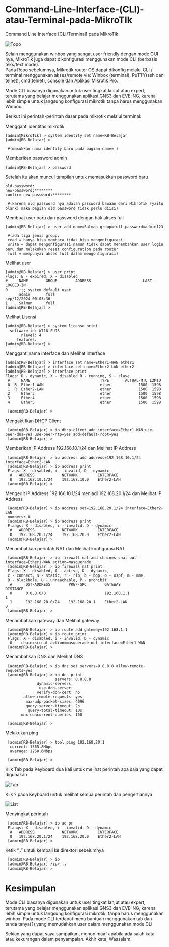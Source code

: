 # Command-Line-Interface-(CLI)-atau-Terminal-pada-MikroTIk

Command Line Interface [CLI/Terminal] pada MikroTik

![Topo](Topo.png) 

Selain menggunakan winbox yang sangat user friendly dengan mode GUI nya, MikroTik juga dapat dikonfigurasi menggunakan mode CLI (berbasis teks/text mode).\
Pada Repo sebelumnya, Mikrotik router OS dapat dikonfig melalui CLI / terminal menggunakan akses/remote via: Winbox (terminal), PuTTY(ssh dan telnet), cmd(telnet), console dan Aplikasi Mikrotik Pro.  

Mode CLI biasanya digunakan untuk user tingkat lanjut atau expert, terutama yang belajar menggunakan aplikasi GNS3 dan EVE-NG, karena lebih simple untuk langsung konfigurasi mikrotik tanpa harus menggunakan Winbox.

Berikut ini perintah-perintah dasar pada mikrotik melalui terminal:

Mengganti identitas mikrotik

    [admin@MikroTik] > system identity set name=RB-Belajar
    [admin@RB-Belajar] > 
    
     #(masukkan nama identity baru pada bagian name= )
Memberikan password admin

    [admin@RB-Belajar] > password
Setelah itu akan muncul tampilan untuk memasukkan password baru

    old-password:
    new-password:********
    confirm-new-password:********
    
     #(karena old password nya adalah password bawaan dari MikroTik (yaitu blank) maka bagian old password tidak perlu diisi) 
Membuat user baru dan password dengan hak akses full

    [admin@RB-Belajar] > user add name=Salman group=full password=admin123
    
     #(ada tiga jenis group:
     read = hanya bisa membaca tidak bisa mengonfigurasi
     write = dapat mengonfigurasi namun tidak dapat menambahkan user login baru dan melakukan reset configuration pada router
     full = mempunyai akses full dalam mengonfigurasi) 
Melihat user

    [admin@RB-Belajar] > user print
    Flags: E - expired, X - disabled
    #     NAME        GROUP        ADDRESS                       LAST-LOGGED-IN
    0     ;;; system default user
          admin       full                                       sep/12/2024 00:03:36
    1     Salman      full
    [admin@RB-Belajar] > 
Melihat Lisensi

    [admin@RB-Belajar] > system license print
      software-id: W716-FUJ3
           nlevel: 4
         features:
    [admin@RB-Belajar] > 
Mengganti nama interface dan Melihat interface

    [admin@RB-Belajar] > interface set name=Ether1-WAN ether1
    [admin@RB-Belajar] > interface set name=Ether2-LAN ether2
    [admin@RB-Belajar] > interface print
    Flags: D - dynamic, X - disabled R - running, S - slave
     #     NAME                               TYPE       ACTUAL-MTU L2MTU
     0  R  Ether1-WAN                         ether            1500  1598
     1  R  Ether2-LAN                         ether            1500  1598
     2     Ether3                             ether            1500  1598
     3     Ether4                             ether            1500  1598
     4     Ether5                             ether            1500  1598

     [admin@RB-Belajar] > 
Mengaktifkan DHCP Client

     [admin@RB-Belajar] > ip dhcp-client add interface=Ether1-WAN use-peer-dns=yes use-peer-ntp=yes add-default-root=yes
     [admin@RB-Belajar] > 
Memberikan IP Address 192.168.10.1/24 dan Melihat IP Address

     [admin@RB-Belajar] > ip address add address=192.168.10.1/24 interface=Ether2-LAN
     [admin@RB-Belajar] > ip address print
     Flags: X - disabled, i - invalid, D - dynamic
      #   ADDRESS            NETWORK         INTERFACE
      0   192.168.10.1/24    192.168.10.0    Ether2-LAN
     [admin@RB-Belajar] > 
Mengedit IP Address 192.166.10.1/24 menjadi 192.168.20.1/24 dan Melihat IP Address

     [admin@RB-Belajar] > ip address set=192.168.20.1/24 interface=Ether2-LAN
     numbers: 0
     [admin@RB-Belajar] > ip address print
     Flaags: X - disabled, i - invalid, D - dynamic
      #   ADDRESS            NETWORK         INTERFACE
      0   192.168.20.1/24    192.168.20.0    Ether2-LAN
     [admin@RB-Belajar] > 
Menambahkan perintah NAT dan Melihat konfigurasi NAT

     [admin@RB-Belajar] > ip firewall nat add chain=srcnat out-interface=Ether1-WAN action=masquerade
     [admin@RB-Belajar] > ip firewall nat print
     Flags: X - disabled, A - active, D - dynamic, 
     c - connect, s - static, r - rip, b - bgp, o - ospf, m - mme, 
     B - blackhole, U - unreachable, P - prohibit
      #      DST-ADDRESS        PREF-SRC        GATEWAY            DISTANCE
      0      0.0.0.0/0                          192.168.1.1               1
      1      192.168.20.0/24    192.168.20.1    Ether2-LAN                0
     [admin@RB-Belajar] > 
Menambahkan gateway dan Melihat gateway

     [admin@RB-Belajar] > ip route add gateway=192.168.1.1
     [admin@RB-Belajar] > ip route print
     Flags: X - disabled, i - invalid, D - dynamic
      0    chain=srcnat action=masquerade out-interface=Ether1-WAN
     [admin@RB-Belajar] > 
Menambahkan DNS dan Melihat DNS 

     [admin@RB-Belajar] > ip dns set servers=8.8.8.8 allow-remote-requests=yes
     [admin@RB-Belajar] > ip dns print
                          servers: 8.8.8.8
                  dynamic-servers:
                   use-doh-server:
                  verify-doh-cert: no
            allow-remote-requests: yes
             max-udp-packet-sizes: 4096
             query-server-timeout: 2s
              query-total-timeout: 10s
           max-concurrent-queries: 100
           
     [admin@RB-Belajar] > 
Melakukan ping

     [admin@RB-Belajar] > tool ping 192.168.20.1
      current: 1565.8Mbps
      average: 1268.6Mbps
      
     [admin@RB-Belajar] > 
Klik Tab pada Keyboard dua kali untuk melihat perintah apa saja yang dapat digunakan

![Tab](Tab.png)

Klik ? pada Keyboard untuk melihat semua perintah dan pengertiannya

![List](List.png)

Menyingkat perintah

     [admin@RB-Belajar] > ip ad pr
     Flaags: X - disabled, i - invalid, D - dynamic
      #   ADDRESS            NETWORK         INTERFACE
      0   192.168.20.1/24    192.168.20.0    Ether2-LAN
     [admin@RB-Belajar] > 
Ketik “..” untuk kembali ke direktori sebelumnya

     [admin@RB-Belajar] > ip
     [admin@RB-Belajar] /ip> .. 
     [admin@RB-Belajar] > 
# Kesimpulan
Mode CLI biasanya digunakan untuk user tingkat lanjut atau expert, terutama yang belajar menggunakan aplikasi GNS3 dan EVE-NG, karena lebih simple untuk langsung konfigurasi mikrotik, tanpa harus menggunakan winbox.
Pada mode CLI terdapat menu bantuan menggunakan tab dan tanda tanya(?) yang memudahkan user dalam menggunakan mode CLI.

Sekian yang dapat saya sampaikan, mohon maaf apabila ada salah kata atau kekurangan dalam penyampaian. Akhir kata, Wassalam
